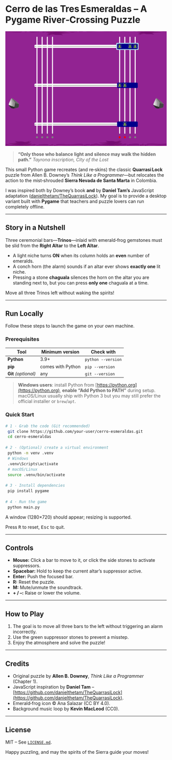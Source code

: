 # Cerro de las Tres Esmeraldas – A **Pygame** River‑Crossing Puzzle

![Screenshot](src/Cerro_Esmeraldas.png)

> **“Only those who balance light and silence may walk the hidden path.”**
> *Tayrona inscription, City of the Lost*

This small Python game recreates (and re‑skins) the classic **Quarrasi Lock** puzzle from Allen B. Downey’s *Think Like a Programmer*—but relocates the action to the mist‑shrouded **Sierra Nevada de Santa Marta** in Colombia.

I was inspired both by Downey’s book **and** by **Daniel Tam’s** JavaScript adaptation ([danielthetam/TheQuarrasiLock](https://github.com/danielthetam/TheQuarrasiLock)). My goal is to provide a desktop variant built with **Pygame** that teachers and puzzle lovers can run completely offline.

---

## Story in a Nutshell

Three ceremonial bars—**Trinos**—inlaid with emerald‑frog gemstones must be slid from the **Right Altar** to the **Left Altar**.

* A light niche turns **ON** when its column holds an **even** number of emeralds.
* A conch horn (the alarm) sounds if an altar ever shows **exactly one** lit niche.
* Pressing a stone **chaguala** silences the horn on the altar you are standing next to, but you can press **only one** chaguala at a time.

Move all three Trinos left without waking the spirits!

---

## Run Locally

Follow these steps to launch the game on your own machine.

### Prerequisites

| Tool                 | Minimum version   | Check with         |
| -------------------- | ----------------- | ------------------ |
| **Python**           | 3.9+              | `python --version` |
| **pip**              | comes with Python | `pip --version`    |
| **Git** *(optional)* | any               | `git --version`    |

> **Windows users**: install Python from [https://python.org](https://python.org), **enable “Add Python to PATH”** during setup. macOS/Linux usually ship with Python 3 but you may still prefer the official installer or `brew`/`apt`.

### Quick Start

```bash
# 1 · Grab the code (Git recommended)
 git clone https://github.com/your‑user/cerro‑esmeraldas.git
 cd cerro‑esmeraldas

# 2 · (Optional) create a virtual environment
 python -m venv .venv
 # Windows
 .venv\Scripts\activate
 # macOS/Linux
 source .venv/bin/activate

# 3 · Install dependencies
 pip install pygame

# 4 · Run the game
 python main.py
```

A window (1280×720) should appear; resizing is supported.

Press <kbd>R</kbd> to reset, <kbd>Esc</kbd> to quit.

---

## Controls

* **Mouse:** Click a bar to move to it, or click the side stones to activate suppressors.
* **Spacebar:** Hold to keep the current altar’s suppressor active.
* **Enter:** Push the focused bar.
* **R:** Reset the puzzle.
* **M:** Mute/unmute the soundtrack.
* **+ / –:** Raise or lower the volume.

---

## How to Play

1. The goal is to move all three bars to the left without triggering an alarm incorrectly.
2. Use the green suppressor stones to prevent a misstep.
3. Enjoy the atmosphere and solve the puzzle!

---

## Credits

* Original puzzle by **Allen B. Downey**, *Think Like a Programmer* (Chapter 1).
* JavaScript inspiration by **Daniel Tam** – [https://github.com/danielthetam/TheQuarrasiLock](https://github.com/danielthetam/TheQuarrasiLock).
* Emerald‑frog icon © Ana Salazar (CC BY 4.0).
* Background music loop by **Kevin MacLeod** (CC0).

---

## License

MIT – See [`LICENSE.md`](LICENSE.md).

Happy puzzling, and may the spirits of the Sierra guide your moves!
